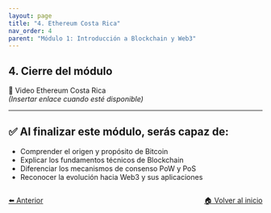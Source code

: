 ```yaml
---
layout: page
title: "4. Ethereum Costa Rica"
nav_order: 4
parent: "Módulo 1: Introducción a Blockchain y Web3"
---
```


## 4. Cierre del módulo

🎥 Video Ethereum Costa Rica  
*(Insertar enlace cuando esté disponible)*

---

## ✅ Al finalizar este módulo, serás capaz de:

- Comprender el origen y propósito de Bitcoin
- Explicar los fundamentos técnicos de Blockchain
- Diferenciar los mecanismos de consenso PoW y PoS
- Reconocer la evolución hacia Web3 y sus aplicaciones

<div style="display: flex; justify-content: space-between; margin-top: 2em;">
  <a class="btn" href="/Testing-Onboarding/modulo1-actividad">⬅️ Anterior</a>
  <a class="btn" href="/Testing-Onboarding/">🏠 Volver al inicio</a>
</div>


